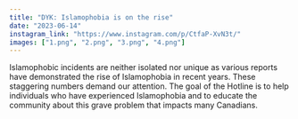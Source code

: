 ```yaml
---
title: "DYK: Islamophobia is on the rise"
date: "2023-06-14"
instagram_link: "https://www.instagram.com/p/CtfaP-XvN3t/"
images: ["1.png", "2.png", "3.png", "4.png"]
---
```

Islamophobic incidents are neither isolated nor unique as various reports have demonstrated the rise of Islamophobia in recent years. These staggering numbers demand our attention. The goal of the Hotline is to help individuals who have experienced Islamophobia and to educate the community about this grave problem that impacts many Canadians.